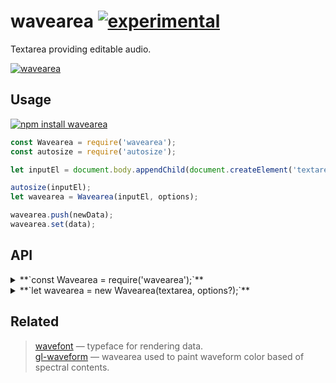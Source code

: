 # wavearea [![experimental](http://badges.github.io/stability-badges/dist/experimental.svg)](http://github.com/badges/stability-badges)

Textarea providing editable audio.

[![wavearea](https://raw.githubusercontent.com/audio-lab/wavearea/gh-pages/preview.png "wavearea")](http://audio-lab.github.io/wavearea/)


## Usage

[![npm install wavearea](https://nodei.co/npm/wavearea.png?mini=true)](https://npmjs.org/package/wavearea/)

```js
const Wavearea = require('wavearea');
const autosize = require('autosize');

let inputEl = document.body.appendChild(document.createElement('textarea'));

autosize(inputEl);
let wavearea = Wavearea(inputEl, options);

wavearea.push(newData);
wavearea.set(data);
```

## API

<details><summary>**`const Wavearea = require('wavearea');`**</summary>

Get wave area constructor.

</details>
<details><summary>**`let wavearea = new Wavearea(textarea, options?);`**</summary>

Create waveform editor instance based off options:

```js
//sample values
samples: data,

//number of samples per bar
group: 64,

//mode of forming bar from bar samples - might be used to show log mapping etc
reduce: (prev, curr) => Math.max(prev, curr),

//bars or dots
style: 'bars',

//show reflection of data
reflected: false
```

</details>


## Related

> [wavefont](https://github.com/audio-lab/wavefont) — typeface for rendering data.<br/>
> [gl-waveform](https://github.com/audio-lab/gl-waveform) — wavearea used to paint waveform color based of spectral contents.<br/>
